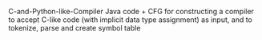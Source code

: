 C-and-Python-like-Compiler
Java code + CFG for constructing a compiler to accept C-like code (with implicit data type assignment) as input, and to tokenize, parse and create symbol table
